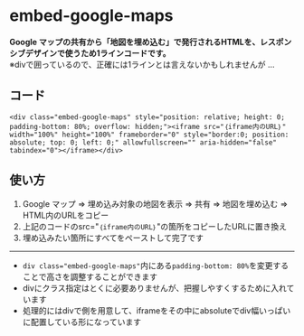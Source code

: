 # embed-google-maps
**Google マップの共有から「地図を埋め込む」で発行されるHTMLを、レスポンシブデザインで使うため1ラインコードです。**<br>
※divで囲っているので、正確には1ラインとは言えないかもしれませんが …

## コード
```
<div class="embed-google-maps" style="position: relative; height: 0; padding-bottom: 80%; overflow: hidden;"><iframe src="｛iframe内のURL｝" width="100%" height="100%" frameborder="0" style="border:0; position: absolute; top: 0; left: 0;" allowfullscreen="" aria-hidden="false" tabindex="0"></iframe></div>
```

## 使い方
1. Google マップ ⇒ 埋め込み対象の地図を表示 ⇒ 共有 ⇒ 地図を埋め込む ⇒ HTML内のURLをコピー
2. 上記のコードのsrc="`｛iframe内のURL｝`"の箇所をコピーしたURLに置き換え
3. 埋め込みたい箇所にすべてをペーストして完了です
---
- `div class="embed-google-maps"`内にある`padding-bottom: 80%`を変更することで高さを調整することができます
- divにクラス指定はとくに必要ありませんが、把握しやすくするために入れています
- 処理的にはdivで側を用意して、iframeをその中にabsoluteでdiv幅いっぱいに配置している形になっています
